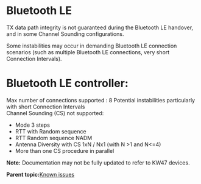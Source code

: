 # Bluetooth LE 

TX data path integrity is not guaranteed during the Bluetooth LE handover, and in some Channel Sounding configurations.

Some instabilities may occur in demanding Bluetooth LE connection scenarios \(such as multiple Bluetooth LE connections, very short Connection Intervals\).

#   Bluetooth LE controller:

Max number of connections supported : 8 
Potential instabilities particularly with short Connection Intervals  
Channel Sounding (CS) not supported: 
-	Mode 3 steps
-	RTT with Random sequence
-	RTT Random sequence NADM
-	Antenna Diversity with CS 1xN / Nx1 (with N >1 and N<=4)
-	More than one CS procedure in parallel

**Note:** Documentation may not be fully updated to refer to KW47 devices.

**Parent topic:**[Known issues](../topics/known_issues.md)

